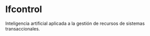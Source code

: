 # lfcontrol
Inteligencia artificial aplicada a la gestión de recursos de  sistemas transaccionales.
